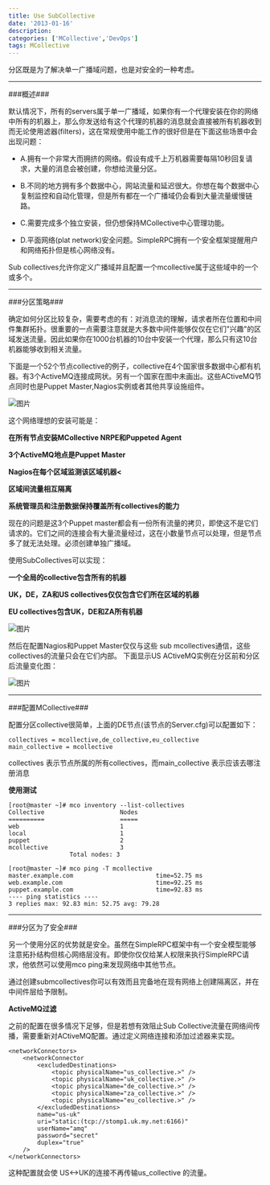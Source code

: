 ```yaml
---
title: Use SubCollective
date: '2013-01-16'
description:
categories: ['MCollective','DevOps']
tags: MCollective
---
```


分区既是为了解决单一广播域问题，也是对安全的一种考虑。

***

###概述###

默认情况下，所有的servers属于单一广播域，如果你有一个代理安装在你的网络中所有的机器上，那么你发送给有这个代理的机器的消息就会直接被所有机器收到而无论使用滤器(filters)，这在常规使用中能工作的很好但是在下面这些场景中会出现问题：

+ A.拥有一个非常大而拥挤的网络。假设有成千上万机器需要每隔10秒回复请求，大量的消息会被创建，你想给流量分区。

+ B.不同的地方拥有多个数据中心，网站流量和延迟很大。你想在每个数据中心复制监控和自动化管理，但是所有都在一个广播域仍会看到大量流量缓慢链路。

+ C.需要完成多个独立安装，但仍想保持MCollective中心管理功能。

+ D.平面网络(plat network)安全问题。SimpleRPC拥有一个安全框架提醒用户和网络拓扑但是核心网络没有。

Sub collectives允许你定义广播域并且配置一个mcollective属于这些域中的一个或多个。

* * *

###分区策略###

确定如何分区比较复杂，需要考虑的有：对消息流的理解，请求者所在位置和中间件集群拓扑。很重要的一点需要注意就是大多数中间件能够仅仅在它们"兴趣"的区域发送流量。因此如果你在1000台机器的10台中安装一个代理，那么只有这10台机器能够收到相关流量。

下面是一个52个节点collective的例子，collective在4个国家很多数据中心都有机器。有3个ActiveMQ连接成网状。另有一个国家在图中未画出。这些ACtiveMQ节点同时也是Puppet Master,Nagios实例或者其他共享设施组件。

![图片]({{urls.media}}/mcollective/mcollective-sub1.png)

这个网络理想的安装可能是：

<strong>在所有节点安装MCollective NRPE和Puppeted Agent

3个ActiveMQ地点是Puppet Master

Nagios在每个区域监测该区域机器<

区域间流量相互隔离

系统管理员和注册数据保持覆盖所有collectives的能力</strong>

现在的问题是这3个Puppet master都会有一份所有流量的拷贝，即使这不是它们请求的。它们之间的连接会有大量流量经过，这在小数量节点可以处理，但是节点多了就无法处理。必须创建单独广播域。

使用SubCollectives可以实现：

<strong>一个全局的collective包含所有的机器

UK，DE，ZA和US collectives仅仅包含它们所在区域的机器

EU collectives包含UK，DE和ZA所有机器</strong>

![图片]({{urls.media}}/mcollective/mcollective-sub2.png)

然后在配置Nagios和Puppet Master仅仅与这些 sub mcollectives通信，这些collectives的流量只会在它们内部。
下面显示US ACtiveMQ实例在分区前和分区后流量变化图：

![图片]({{urls.media}}/mcollective/mcollective-sub3.png)

* * *
###配置MCollective###

配置分区collective很简单，上面的DE节点(该节点的Server.cfg)可以配置如下：

    collectives = mcollective,de_collective,eu_collective
    main_collective = mcollective

collectives 表示节点所属的所有collectives，而main_collective 表示应该去哪注册消息

<strong>使用测试</strong>

    [root@master ~]# mco inventory --list-collectives
    Collective                     Nodes
    ==========                     =====
    web                            1
    local                          1
    puppet                         2
    mcollective                    3
                     Total nodes: 3
    
    [root@master ~]# mco ping -T mcollective
    master.example.com                       time=52.75 ms
    web.example.com                          time=92.25 ms
    puppet.example.com                       time=92.83 ms
    ---- ping statistics ----
    3 replies max: 92.83 min: 52.75 avg: 79.28

***
###分区为了安全###

另一个使用分区的优势就是安全。虽然在SimpleRPC框架中有一个安全模型能够注意拓扑结构但核心网络层没有。即使你仅仅给某人权限来执行SimpleRPC请求，他依然可以使用mco ping来发现网络中其他节点。

通过创建submcollectives你可以有效而且完备地在现有网络上创建隔离区，并在中间件层给予限制。

<strong>ActiveMQ过滤</strong>

之前的配置在很多情况下足够，但是若想有效阻止Sub Collective流量在网络间传播，需要重新对ACtiveMQ配置。通过定义网络连接和添加过滤器来实现。

    <networkConnectors>
        <networkConnector
            <excludedDestinations>
                <topic physicalName="us_collective.>" />
                <topic physicalName="uk_collective.>" />
                <topic physicalName="de_collective.>" />
                <topic physicalName="za_collective.>" />
                <topic physicalName="eu_collective.>" />
            </excludedDestinations>
            name="us-uk"
            uri="static:(tcp://stomp1.uk.my.net:6166)"
            userName="amq"
            password="secret"
            duplex="true" 
        />
    </networkConnectors>

这种配置就会使 US<->UK的连接不再传输us_collective 的流量。

